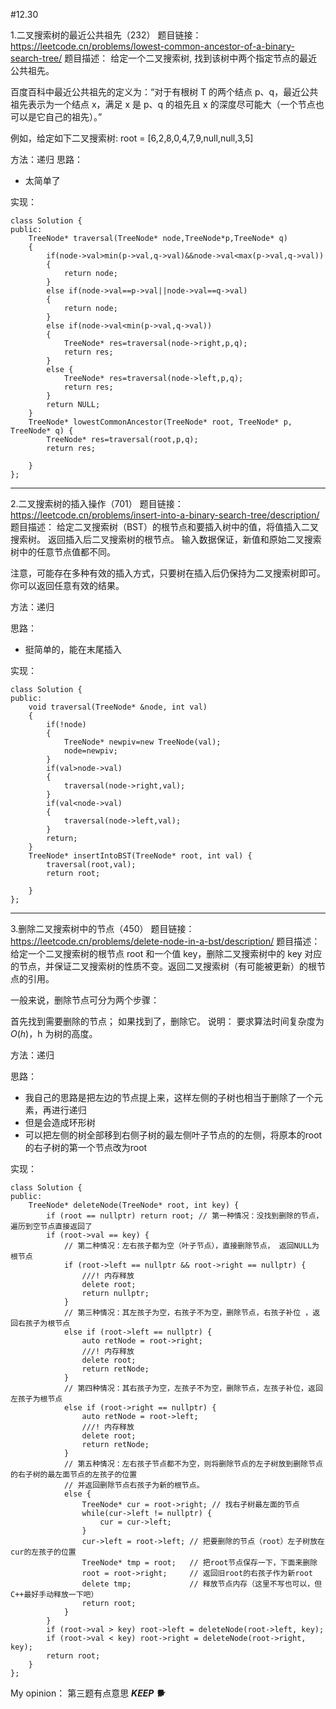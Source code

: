 #12.30

1.二叉搜索树的最近公共祖先（232）
题目链接：https://leetcode.cn/problems/lowest-common-ancestor-of-a-binary-search-tree/
题目描述：
给定一个二叉搜索树, 找到该树中两个指定节点的最近公共祖先。

百度百科中最近公共祖先的定义为：“对于有根树 T 的两个结点 p、q，最近公共祖先表示为一个结点 x，满足 x 是 p、q 的祖先且 x 的深度尽可能大（一个节点也可以是它自己的祖先）。”

例如，给定如下二叉搜索树:  root = [6,2,8,0,4,7,9,null,null,3,5]

方法：递归
思路：
- 太简单了

实现：
```
class Solution {
public:
    TreeNode* traversal(TreeNode* node,TreeNode*p,TreeNode* q)
    {
        if(node->val>min(p->val,q->val)&&node->val<max(p->val,q->val))
        {
            return node;
        }
        else if(node->val==p->val||node->val==q->val)
        {
            return node;
        }
        else if(node->val<min(p->val,q->val))
        {
            TreeNode* res=traversal(node->right,p,q);
            return res;
        }
        else {
            TreeNode* res=traversal(node->left,p,q);
            return res;
        }
        return NULL;
    }
    TreeNode* lowestCommonAncestor(TreeNode* root, TreeNode* p, TreeNode* q) {
        TreeNode* res=traversal(root,p,q);
        return res;
        
    }
};
```

***
2.二叉搜索树的插入操作（701）
题目链接：https://leetcode.cn/problems/insert-into-a-binary-search-tree/description/
题目描述：
给定二叉搜索树（BST）的根节点和要插入树中的值，将值插入二叉搜索树。 返回插入后二叉搜索树的根节点。 输入数据保证，新值和原始二叉搜索树中的任意节点值都不同。

注意，可能存在多种有效的插入方式，只要树在插入后仍保持为二叉搜索树即可。 你可以返回任意有效的结果。

方法：递归

思路：
- 挺简单的，能在末尾插入
  

实现：
```
class Solution {
public:
    void traversal(TreeNode* &node, int val)
    {
        if(!node)
        {
            TreeNode* newpiv=new TreeNode(val);
            node=newpiv;
        }
        if(val>node->val)
        {
            traversal(node->right,val);
        }
        if(val<node->val)
        {
            traversal(node->left,val);
        }
        return;
    }
    TreeNode* insertIntoBST(TreeNode* root, int val) {
        traversal(root,val);
        return root;
        
    }
};
```


***
3.删除二叉搜索树中的节点（450）
题目链接：https://leetcode.cn/problems/delete-node-in-a-bst/description/
题目描述：
给定一个二叉搜索树的根节点 root 和一个值 key，删除二叉搜索树中的 key 对应的节点，并保证二叉搜索树的性质不变。返回二叉搜索树（有可能被更新）的根节点的引用。

一般来说，删除节点可分为两个步骤：

首先找到需要删除的节点； 如果找到了，删除它。 说明： 要求算法时间复杂度为 $O(h)$，h 为树的高度。

方法：递归

思路：
- 我自己的思路是把左边的节点提上来，这样左侧的子树也相当于删除了一个元素，再进行递归
- 但是会造成环形树
- 可以把左侧的树全部移到右侧子树的最左侧叶子节点的的左侧，将原本的root的右子树的第一个节点改为root

实现：
```
class Solution {
public:
    TreeNode* deleteNode(TreeNode* root, int key) {
        if (root == nullptr) return root; // 第一种情况：没找到删除的节点，遍历到空节点直接返回了
        if (root->val == key) {
            // 第二种情况：左右孩子都为空（叶子节点），直接删除节点， 返回NULL为根节点
            if (root->left == nullptr && root->right == nullptr) {
                ///! 内存释放
                delete root;
                return nullptr;
            }
            // 第三种情况：其左孩子为空，右孩子不为空，删除节点，右孩子补位 ，返回右孩子为根节点
            else if (root->left == nullptr) {
                auto retNode = root->right;
                ///! 内存释放
                delete root;
                return retNode;
            }
            // 第四种情况：其右孩子为空，左孩子不为空，删除节点，左孩子补位，返回左孩子为根节点
            else if (root->right == nullptr) {
                auto retNode = root->left;
                ///! 内存释放
                delete root;
                return retNode;
            }
            // 第五种情况：左右孩子节点都不为空，则将删除节点的左子树放到删除节点的右子树的最左面节点的左孩子的位置
            // 并返回删除节点右孩子为新的根节点。
            else {
                TreeNode* cur = root->right; // 找右子树最左面的节点
                while(cur->left != nullptr) {
                    cur = cur->left;
                }
                cur->left = root->left; // 把要删除的节点（root）左子树放在cur的左孩子的位置
                TreeNode* tmp = root;   // 把root节点保存一下，下面来删除
                root = root->right;     // 返回旧root的右孩子作为新root
                delete tmp;             // 释放节点内存（这里不写也可以，但C++最好手动释放一下吧）
                return root;
            }
        }
        if (root->val > key) root->left = deleteNode(root->left, key);
        if (root->val < key) root->right = deleteNode(root->right, key);
        return root;
    }
};
```

My opinion：
第三题有点意思 ***KEEP 🐕***
